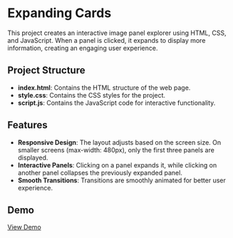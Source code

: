 # Expanding Cards

This project creates an interactive image panel explorer using HTML, CSS, and JavaScript. When a panel is clicked, it expands to display more information, creating an engaging user experience.

## Project Structure

- **index.html**: Contains the HTML structure of the web page.
- **style.css**: Contains the CSS styles for the project.
- **script.js**: Contains the JavaScript code for interactive functionality.

## Features

- **Responsive Design**: The layout adjusts based on the screen size. On smaller screens (max-width: 480px), only the first three panels are displayed.
- **Interactive Panels**: Clicking on a panel expands it, while clicking on another panel collapses the previously expanded panel.
- **Smooth Transitions**: Transitions are smoothly animated for better user experience.

## Demo

<a href="https://codepen.io/Gaurav-07/pen/qBGPLmy">View Demo</a>